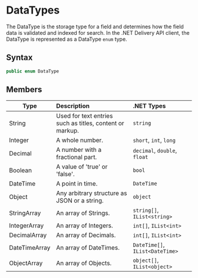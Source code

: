 # DataTypes

The DataType is the storage type for a field and determines how the field data is validated and indexed for search. In the .NET Delivery API client, the DataType is represented as a DataType `enum` type.

## Syntax

```cs
public enum DataType
```

## Members

| Type | Description | .NET Types |
| ---- | :---------- | :-------- |
| String | Used for text entries such as titles, content or markup. | `string` |
| Integer | A whole number. | `short`, `int`, `long` |
| Decimal | A number with a fractional part. | `decimal`, `double`, `float` |
| Boolean | A value of 'true' or 'false'. | `bool` |
| DateTime | A point in time. | `DateTime` |
| Object | Any arbitrary structure as JSON or a string. | `object` |
| StringArray | An array of Strings. | `string[]`, `IList<string>` |
| IntegerArray | An array of Integers. | `int[]`, `IList<int>` |
| DecimalArray | An array of Decimals. | `int[]`, `IList<int>` |
| DateTimeArray | An array of DateTimes. | `DateTime[]`, `IList<DateTime>` |
| ObjectArray | An array of Objects. | `object[]`, `IList<object>` |
